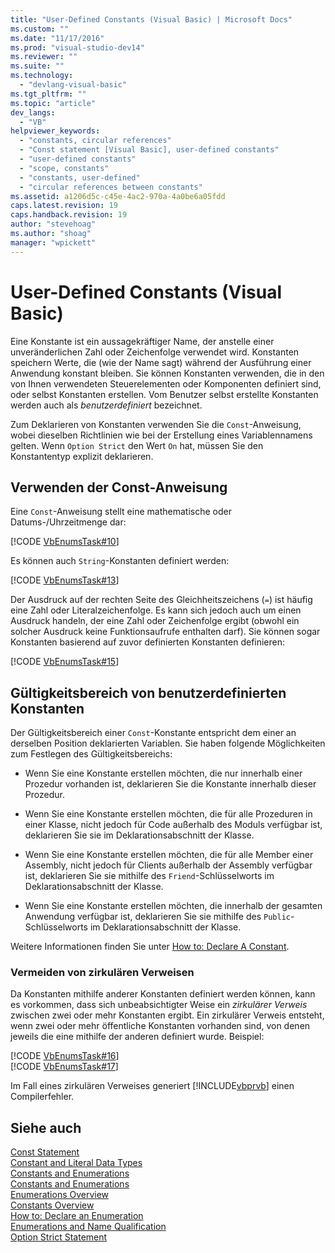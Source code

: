 ```yaml
---
title: "User-Defined Constants (Visual Basic) | Microsoft Docs"
ms.custom: ""
ms.date: "11/17/2016"
ms.prod: "visual-studio-dev14"
ms.reviewer: ""
ms.suite: ""
ms.technology: 
  - "devlang-visual-basic"
ms.tgt_pltfrm: ""
ms.topic: "article"
dev_langs: 
  - "VB"
helpviewer_keywords: 
  - "constants, circular references"
  - "Const statement [Visual Basic], user-defined constants"
  - "user-defined constants"
  - "scope, constants"
  - "constants, user-defined"
  - "circular references between constants"
ms.assetid: a1206d5c-c45e-4ac2-970a-4a0be6a05fdd
caps.latest.revision: 19
caps.handback.revision: 19
author: "stevehoag"
ms.author: "shoag"
manager: "wpickett"
---
```

# User-Defined Constants (Visual Basic)
Eine Konstante ist ein aussagekräftiger Name, der anstelle einer unveränderlichen Zahl oder Zeichenfolge verwendet wird.  Konstanten speichern Werte, die \(wie der Name sagt\) während der Ausführung einer Anwendung konstant bleiben.  Sie können Konstanten verwenden, die in den von Ihnen verwendeten Steuerelementen oder Komponenten definiert sind, oder selbst Konstanten erstellen.  Vom Benutzer selbst erstellte Konstanten werden auch als *benutzerdefiniert* bezeichnet.  
  
 Zum Deklarieren von Konstanten verwenden Sie die `Const`\-Anweisung, wobei dieselben Richtlinien wie bei der Erstellung eines Variablennamens gelten.  Wenn `Option Strict` den Wert `On` hat, müssen Sie den Konstantentyp explizit deklarieren.  
  
## Verwenden der Const\-Anweisung  
 Eine `Const`\-Anweisung stellt eine mathematische oder Datums\-\/Uhrzeitmenge dar:  
  
 [!CODE [VbEnumsTask#10](../CodeSnippet/VS_Snippets_VBCSharp/VbEnumsTask#10)]  
  
 Es können auch `String`\-Konstanten definiert werden:  
  
 [!CODE [VbEnumsTask#13](../CodeSnippet/VS_Snippets_VBCSharp/VbEnumsTask#13)]  
  
 Der Ausdruck auf der rechten Seite des Gleichheitszeichens \(`=`\) ist häufig eine Zahl oder Literalzeichenfolge. Es kann sich jedoch auch um einen Ausdruck handeln, der eine Zahl oder Zeichenfolge ergibt \(obwohl ein solcher Ausdruck keine Funktionsaufrufe enthalten darf\).  Sie können sogar Konstanten basierend auf zuvor definierten Konstanten definieren:  
  
 [!CODE [VbEnumsTask#15](../CodeSnippet/VS_Snippets_VBCSharp/VbEnumsTask#15)]  
  
## Gültigkeitsbereich von benutzerdefinierten Konstanten  
 Der Gültigkeitsbereich einer `Const`\-Konstante entspricht dem einer an derselben Position deklarierten Variablen.  Sie haben folgende Möglichkeiten zum Festlegen des Gültigkeitsbereichs:  
  
-   Wenn Sie eine Konstante erstellen möchten, die nur innerhalb einer Prozedur vorhanden ist, deklarieren Sie die Konstante innerhalb dieser Prozedur.  
  
-   Wenn Sie eine Konstante erstellen möchten, die für alle Prozeduren in einer Klasse, nicht jedoch für Code außerhalb des Moduls verfügbar ist, deklarieren Sie sie im Deklarationsabschnitt der Klasse.  
  
-   Wenn Sie eine Konstante erstellen möchten, die für alle Member einer Assembly, nicht jedoch für Clients außerhalb der Assembly verfügbar ist, deklarieren Sie sie mithilfe des `Friend`\-Schlüsselworts im Deklarationsabschnitt der Klasse.  
  
-   Wenn Sie eine Konstante erstellen möchten, die innerhalb der gesamten Anwendung verfügbar ist, deklarieren Sie sie mithilfe des `Public`\-Schlüsselworts im Deklarationsabschnitt der Klasse.  
  
 Weitere Informationen finden Sie unter [How to: Declare A Constant](../../../../visual-basic/programming-guide/language-features/constants-enums/how-to-declare-a-constant.md).  
  
### Vermeiden von zirkulären Verweisen  
 Da Konstanten mithilfe anderer Konstanten definiert werden können, kann es vorkommen, dass sich unbeabsichtigter Weise ein *zirkulärer Verweis* zwischen zwei oder mehr Konstanten ergibt.  Ein zirkulärer Verweis entsteht, wenn zwei oder mehr öffentliche Konstanten vorhanden sind, von denen jeweils die eine mithilfe der anderen definiert wurde. Beispiel:  
  
 [!CODE [VbEnumsTask#16](../CodeSnippet/VS_Snippets_VBCSharp/VbEnumsTask#16)]  
[!CODE [VbEnumsTask#17](../CodeSnippet/VS_Snippets_VBCSharp/VbEnumsTask#17)]  
  
 Im Fall eines zirkulären Verweises generiert [!INCLUDE[vbprvb](../../../../csharp/programming-guide/concepts/linq/includes/vbprvb_md.md)] einen Compilerfehler.  
  
## Siehe auch  
 [Const Statement](../../../../visual-basic/language-reference/statements/const-statement.md)   
 [Constant and Literal Data Types](../../../../visual-basic/programming-guide/language-features/constants-enums/constant-and-literal-data-types.md)   
 [Constants and Enumerations](../../../../visual-basic/programming-guide/language-features/constants-enums/index.md)   
 [Constants and Enumerations](../../../../visual-basic/language-reference/constants-and-enumerations.md)   
 [Enumerations Overview](../../../../visual-basic/programming-guide/language-features/constants-enums/enumerations-overview.md)   
 [Constants Overview](../../../../visual-basic/programming-guide/language-features/constants-enums/constants-overview.md)   
 [How to: Declare an Enumeration](../../../../visual-basic/programming-guide/language-features/constants-enums/how-to-declare-enumerations.md)   
 [Enumerations and Name Qualification](../../../../visual-basic/programming-guide/language-features/constants-enums/enumerations-and-name-qualification.md)   
 [Option Strict Statement](../../../../visual-basic/language-reference/statements/option-strict-statement.md)